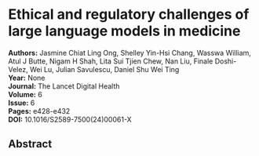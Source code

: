 # Ethical and regulatory challenges of large language models in medicine

**Authors:** Jasmine Chiat Ling Ong, Shelley Yin-Hsi Chang, Wasswa William, Atul J Butte, Nigam H Shah, Lita Sui Tjien Chew, Nan Liu, Finale Doshi-Velez, Wei Lu, Julian Savulescu, Daniel Shu Wei Ting  
**Year:** None  
**Journal:** The Lancet Digital Health  
**Volume:** 6  
**Issue:** 6  
**Pages:** e428-e432  
**DOI:** 10.1016/S2589-7500(24)00061-X  

## Abstract


